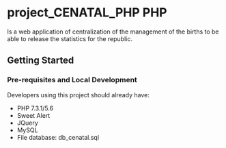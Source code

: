 # project_CENATAL_PHP PHP
Is a web application of centralization of the management of the births to be able to release the statistics for the republic.

## Getting Started

### Pre-requisites and Local Development

Developers using this project should already have:

- PHP 7.3.1/5.6
- Sweet Alert
- JQuery
- MySQL
- File database: db_cenatal.sql
